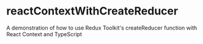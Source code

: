 # reactContextWithCreateReducer
A demonstration of how to use Redux Toolkit's createReducer function with React Context and TypeScript
